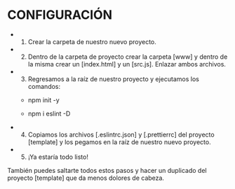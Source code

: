# CONFIGURACIÓN

- 1. Crear la carpeta de nuestro nuevo proyecto.

- 2. Dentro de la carpeta de proyecto crear la carpeta [www] y dentro de la misma crear un [index.html] y un [src.js]. Enlazar ambos archivos.

- 3. Regresamos a la raíz de nuestro proyecto y ejecutamos los comandos:

  - npm init -y

  - npm i eslint -D

- 4. Copiamos los archivos [.eslintrc.json] y [.prettierrc] del proyecto [template] y los pegamos en la raíz de nuestro nuevo proyecto.

- 5. ¡Ya estaría todo listo!

También puedes saltarte todos estos pasos y hacer un duplicado del proyecto [template] que da menos dolores de cabeza.
